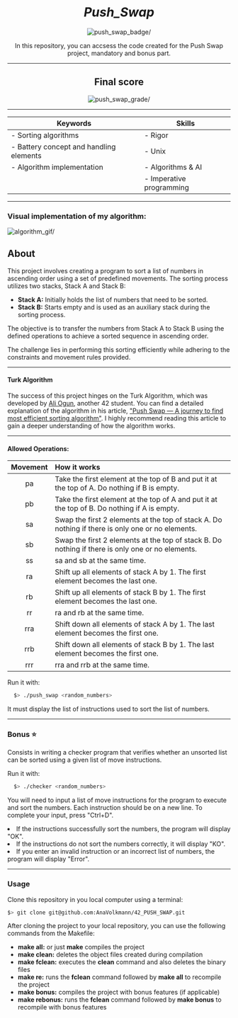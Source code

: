 <div align=center>
	<h1>
		<i>Push_Swap</i>
	</h1>
	<img src="https://github.com/GiovannaCoqueiro/42cursus-push-swap/assets/115947494/6124a648-a0e1-40fa-a498-5af2e450b55d" alt=push_swap_badge/>
	<p align=center>
    		In this repository, you can accsess the code created for the Push Swap project, mandatory and bonus part.
	</p>
</div>

---

<div align=center>
	<h2>
		Final score
	</h2>
	<img src="https://github.com/GiovannaCoqueiro/42cursus-so-long/assets/115947494/fabaeaf5-3b12-46fc-af5c-104c03b28526" alt=push_swap_grade/>
</div>

---
<div align=center>

| Keywords | Skills |
|----------|--------|
| - Sorting algorithms | - Rigor |
| - Battery concept and handling elements | - Unix |
| - Algorithm implementation | - Algorithms & AI |
|   | - Imperative programming |
</div>

---

<h3 align=left>
 Visual implementation of my algorithm:
</h3>
  <img src="https://github.com/GiovannaCoqueiro/42cursus-push-swap/blob/main/gif/sorting.gif" alt=algorithm_gif/>

<h2>About</h2>

<p>
    This project involves creating a program to sort a list of numbers in ascending order using a set of predefined movements. The sorting process utilizes two stacks, Stack A and Stack B:
</p>

<ul>
    <li><strong>Stack A:</strong> Initially holds the list of numbers that need to be sorted.</li>
    <li><strong>Stack B:</strong> Starts empty and is used as an auxiliary stack during the sorting process.</li>
</ul>

<p>
    The objective is to transfer the numbers from Stack A to Stack B using the defined operations to achieve a sorted sequence in ascending order.
</p>

<p>
    The challenge lies in performing this sorting efficiently while adhering to the constraints and movement rules provided.
</p>

---

#### Turk Algorithm

The success of this project hinges on the Turk Algorithm, which was developed by [Ali Ogun](https://github.com/ayogun), another 42 student.
You can find a detailed explanation of the algorithm in his article, ["Push Swap — A journey to find most efficient sorting algorithm"](https://medium.com/@ayogun/push-swap-c1f5d2d41e97).
I highly recommend reading this article to gain a deeper understanding of how the algorithm works.

---

<h4 aling=left>
  Allowed Operations:
</h4>

| Movement | How it works |
| :---: | :--- |
| pa | Take the first element at the top of B and put it at the top of A. Do nothing if B is empty. |
| pb | Take the first element at the top of A and put it at the top of B. Do nothing if A is empty. |
| sa | Swap the first 2 elements at the top of stack A. Do nothing if there is only one or no elements. |
| sb | Swap the first 2 elements at the top of stack B. Do nothing if there is only one or no elements. |
| ss | sa and sb at the same time. |
| ra | Shift up all elements of stack A by 1. The first element becomes the last one. |
| rb | Shift up all elements of stack B by 1. The first element becomes the last one. |
| rr | ra and rb at the same time. |
| rra | Shift down all elements of stack A by 1. The last element becomes the first one. |
| rrb | Shift down all elements of stack B by 1. The last element becomes the first one. |
| rrr | rra and rrb at the same time. |

Run it with:
```sh
  $> ./push_swap <random_numbers>
```

<p>
  It must display the list of instructions used to sort the list of numbers.
</p>

---

<h3 align=left>
    Bonus ⭐
</h3>
<p>
	Consists in writing a checker program that verifies whether an unsorted list can be sorted using a given list of move instructions.
</p>

Run it with:
```sh
  $> ./checker <random_numbers>
```

<p>
 You will need to input a list of move instructions for the program to execute and sort the numbers.
  Each instruction should be on a new line. To complete your input, press "Ctrl+D".
  <li>  If the instructions successfully sort the numbers, the program will display "OK".</li>
  <li> If the instructions do not sort the numbers correctly, it will display "KO".</li>
  <li> If you enter an invalid instruction or an incorrect list of numbers, the program will display "Error".</li>
</p>

---

<h3>
    Usage
</h3>
<p>
Clone this repository in you local computer using a terminal:
</p>

```sh
$> git clone git@github.com:AnaVolkmann/42_PUSH_SWAP.git
```

After cloning the project to your local repository, you can use the following commands from the Makefile:
<ul>
    <li> <b>make all:</b> or just <b>make</b> compiles the project</li>
    <li><b>make clean:</b> deletes the object files created during compilation</li>
    <li><b>make fclean:</b> executes the <b>clean</b> command and also deletes the binary files</li>
    <li> <b>make re:</b> runs the <b>fclean</b> command followed by <b>make all</b> to recompile the project</li>
    <li> <b>make bonus:</b> compiles the project with bonus features (if applicable)</li>
    <li> <b>make rebonus:</b> runs the <b>fclean</b> command followed by <b>make bonus</b> to recompile with bonus features</li>
</ul>

